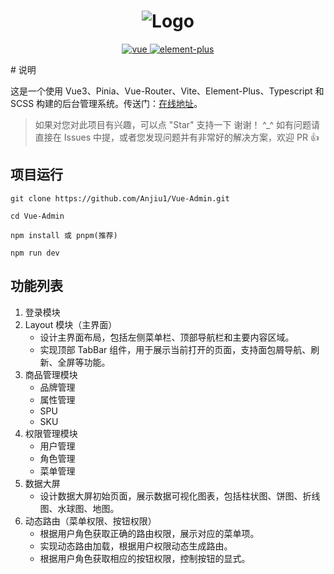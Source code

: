 <h1 align="center">
    <img src="https://img1.imgtp.com/2023/06/02/dih93Zck.png" alt="Logo">
</h1>
<p align="center">
    <a href="https://github.com/vuejs/vue">
      <img src="https://img.shields.io/badge/vue-3.3.4-brightgreen" alt="vue">
    </a>
    <a href="https://github.com/ElemeFE/element">
      <img src="https://img.shields.io/badge/element--plus-2.3.7-brightgreen" alt="element-plus">
    </a>
</p>
# 说明

这是一个使用 Vue3、Pinia、Vue-Router、Vite、Element-Plus、Typescript 和 SCSS 构建的后台管理系统。传送门：[在线地址](http://43.138.113.163/)。

> 如果对您对此项目有兴趣，可以点 "Star" 支持一下 谢谢！ ^\_\^
> 如有问题请直接在 Issues 中提，或者您发现问题并有非常好的解决方案，欢迎 PR 👍

## 项目运行

```
git clone https://github.com/Anjiu1/Vue-Admin.git

cd Vue-Admin

npm install 或 pnpm(推荐)

npm run dev
```

## 功能列表

1. 登录模块
2. Layout 模块（主界面）
   - 设计主界面布局，包括左侧菜单栏、顶部导航栏和主要内容区域。
   - 实现顶部 TabBar 组件，用于展示当前打开的页面，支持面包屑导航、刷新、全屏等功能。
3. 商品管理模块
   - 品牌管理
   - 属性管理
   - SPU
   - SKU
4. 权限管理模块
   - 用户管理
   - 角色管理
   - 菜单管理
5. 数据大屏
   - 设计数据大屏初始页面，展示数据可视化图表，包括柱状图、饼图、折线图、水球图、地图。
6. 动态路由（菜单权限、按钮权限）
   - 根据用户角色获取正确的路由权限，展示对应的菜单项。
   - 实现动态路由加载，根据用户权限动态生成路由。
   - 根据用户角色获取相应的按钮权限，控制按钮的显式。
